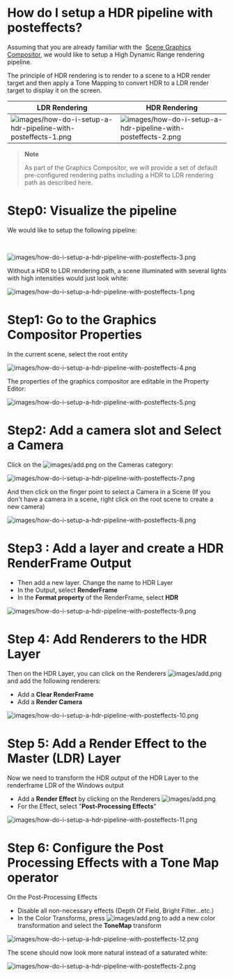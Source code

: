 # How do I setup a HDR pipeline with posteffects?

Assuming that you are already familiar with the  [Scene Graphics Compositor](../graphics-reference/graphics-compositor-reference/index.md), we would like to setup a High Dynamic Range rendering pipeline.

The principle of HDR rendering is to render to a scene to a HDR render target and then apply a Tone Mapping to convert HDR to a LDR render target to display it on the screen.

| LDR Rendering                                                                                                                | HDR Rendering                                                                                                                |
| ---------------------------------------------------------------------------------------------------------------------------- | ---------------------------------------------------------------------------------------------------------------------------- |
| ![images/how-do-i-setup-a-hdr-pipeline-with-posteffects-1.png](images/how-do-i-setup-a-hdr-pipeline-with-posteffects-1.png)  | ![images/how-do-i-setup-a-hdr-pipeline-with-posteffects-2.png](images/how-do-i-setup-a-hdr-pipeline-with-posteffects-2.png)  |


> **Note**
> 
> As part of the Graphics Compositor, we will provide a set of default pre-configured rendering paths including a HDR to LDR rendering path as described here.    

# Step0: Visualize the pipeline

We would like to setup the following pipeline:

 

![images/how-do-i-setup-a-hdr-pipeline-with-posteffects-3.png](images/how-do-i-setup-a-hdr-pipeline-with-posteffects-3.png) 

Without a HDR to LDR rendering path, a scene illuminated with several lights with high intensities would just look white:

![images/how-do-i-setup-a-hdr-pipeline-with-posteffects-1.png](images/how-do-i-setup-a-hdr-pipeline-with-posteffects-1.png) 

# Step1: Go to the Graphics Compositor Properties

In the current scene, select the root entity

![images/how-do-i-setup-a-hdr-pipeline-with-posteffects-4.png](images/how-do-i-setup-a-hdr-pipeline-with-posteffects-4.png) 

The properties of the graphics compositor are editable in the Property Editor:

![images/how-do-i-setup-a-hdr-pipeline-with-posteffects-5.png](images/how-do-i-setup-a-hdr-pipeline-with-posteffects-5.png) 

# Step2: Add a camera slot and Select a Camera

Click on the ![images/add.png](images/add.png)  on the Cameras category:

![images/how-do-i-setup-a-hdr-pipeline-with-posteffects-7.png](images/how-do-i-setup-a-hdr-pipeline-with-posteffects-7.png) 

And then click on the finger point to select a Camera in a Scene (If you don't have a camera in a scene, right click on the root scene to create a new camera)

![images/how-do-i-setup-a-hdr-pipeline-with-posteffects-8.png](images/how-do-i-setup-a-hdr-pipeline-with-posteffects-8.png) 

# Step3 : Add a layer and create a HDR RenderFrame Output

- Then add a new layer. Change the name to HDR Layer
- In the Output, select **RenderFrame**
- In the **Format property** of the RenderFrame, select **HDR**

![images/how-do-i-setup-a-hdr-pipeline-with-posteffects-9.png](images/how-do-i-setup-a-hdr-pipeline-with-posteffects-9.png) 

# Step 4: Add Renderers to the HDR Layer

Then on the HDR Layer, you can click on the Renderers ![images/add.png](images/add.png)  and add the following renderers:

- Add a **Clear RenderFrame**
- Add a **Render Camera**

![images/how-do-i-setup-a-hdr-pipeline-with-posteffects-10.png](images/how-do-i-setup-a-hdr-pipeline-with-posteffects-10.png) 

# Step 5: Add a Render Effect to the Master (LDR) Layer

Now we need to transform the HDR output of the HDR Layer to the renderframe LDR of the Windows output

- Add a **Render Effect** by clicking on the Renderers ![images/add.png](images/add.png)
- For the Effect, select "**Post-Processing Effects**"

![images/how-do-i-setup-a-hdr-pipeline-with-posteffects-11.png](images/how-do-i-setup-a-hdr-pipeline-with-posteffects-11.png) 

# Step 6: Configure the Post Processing Effects with a Tone Map operator

On the Post-Processing Effects

- Disable all non-necessary effects (Depth Of Field, Bright Filter...etc.)
- In the Color Transforms, press ![images/add.png](images/add.png)  to add a new color transformation and select the **ToneMap** transform

![images/how-do-i-setup-a-hdr-pipeline-with-posteffects-12.png](images/how-do-i-setup-a-hdr-pipeline-with-posteffects-12.png) 

The scene should now look more natural instead of a saturated white:

![images/how-do-i-setup-a-hdr-pipeline-with-posteffects-2.png](images/how-do-i-setup-a-hdr-pipeline-with-posteffects-2.png) 

 

 

 

 

